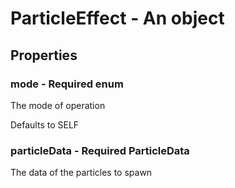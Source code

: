 

# ParticleEffect - An object



## Properties



### mode - Required enum



 The mode of operation



Defaults to SELF



### particleData - Required ParticleData



 The data of the particles to spawn

